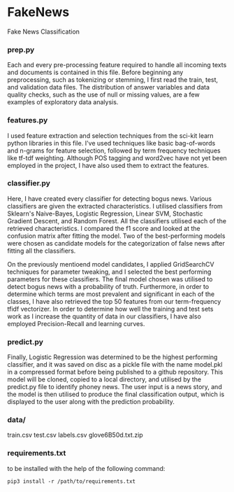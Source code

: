 # FakeNews
Fake News Classification

### prep.py
Each and every pre-processing feature required to handle all incoming texts and documents is contained in this file. Before beginning any preprocessing, such as tokenizing or stemming, I first read the train, test, and validation data files. The distribution of answer variables and data quality checks, such as the use of null or missing values, are a few examples of exploratory data analysis.

### features.py
I used feature extraction and selection techniques from the sci-kit learn python libraries in this file. I've used techniques like basic bag-of-words and n-grams for feature selection, followed by term frequency techniques like tf-tdf weighting. Although POS tagging and word2vec have not yet been employed in the project, I have also used them to extract the features.

### classifier.py
Here, I have created every classifier for detecting bogus news. Various classifiers are given the extracted characteristics. I utilised classifiers from Sklearn's Naive-Bayes, Logistic Regression, Linear SVM, Stochastic Gradient Descent, and Random Forest. All the classifiers utilised each of the retrieved characteristics. I compared the f1 score and looked at the confusion matrix after fitting the model. Two of the best-performing models were chosen as candidate models for the categorization of false news after fitting all the classifiers. 

On the previously mentioend model candidates, I applied GridSearchCV techniques for parameter tweaking, and I selected the best performing parameters for these classifiers. The final model chosen was utilised to detect bogus news with a probability of truth.  Furthermore, in order to determine which terms are most prevalent and significant in each of the classes, I have also retrieved the top 50 features from our term-frequency tfidf vectorizer. In order to determine how well the training and test sets work as I increase the quantity of data in our classifiers, I have also employed Precision-Recall and learning curves.

### predict.py
Finally, Logistic Regression was determined to be the highest performing classifier, and it was saved on disc as a pickle file with the name model.pkl in a compressed format before being published to a github repository. This model will be cloned, copied to a local directory, and utilised by the predict.py file to identify phoney news. The user input is a news story, and the model is then utilised to produce the final classification output, which is displayed to the user along with the prediction probability.

### data/
train.csv
test.csv
labels.csv
glove6B50d.txt.zip

### requirements.txt
to be installed with the help of the following command:

```pip3 install -r /path/to/requirements.txt```